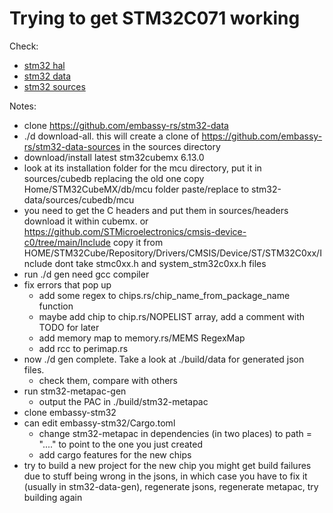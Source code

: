 # Trying to get STM32C071 working

Check:
- [stm32 hal](https://github.com/embassy-rs/embassy/blob/main/embassy-stm32/README.md)
- [stm32 data](https://github.com/embassy-rs/stm32-data)
- [stm32 sources](https://github.com/embassy-rs/stm32-data-sources)

Notes:
- clone https://github.com/embassy-rs/stm32-data
- ./d download-all. this will create a clone of https://github.com/embassy-rs/stm32-data-sources in the sources directory
- download/install latest stm32cubemx 6.13.0
- look at its installation folder for the mcu directory, put it in sources/cubedb replacing the old one
    copy Home/STM32CubeMX/db/mcu folder
    paste/replace to stm32-data/sources/cubedb/mcu
- you need to get the C headers and put them in sources/headers
    download it within cubemx. or https://github.com/STMicroelectronics/cmsis-device-c0/tree/main/Include
    copy it from HOME/STM32Cube/Repository/Drivers/CMSIS/Device/ST/STM32C0xx/Include
    dont take stmc0xx.h and system_stm32c0xx.h files
- run ./d gen 
    need gcc compiler 
- fix errors that pop up
    - add some regex to chips.rs/chip_name_from_package_name function
    - maybe add chip to chip.rs/NOPELIST array, add a comment with TODO for later 
    - add memory map to memory.rs/MEMS RegexMap
    - add rcc to perimap.rs
- now ./d gen complete. Take a look at ./build/data for generated json files.
    - check them, compare with others
- run stm32-metapac-gen
    - output the PAC in ./build/stm32-metapac
- clone embassy-stm32
- can edit embassy-stm32/Cargo.toml
    - change stm32-metapac in dependencies (in two places) to path = "...." to point to the one you just created
    - add cargo features for the new chips
- try to build a new project for the new chip
    you might get build failures due to stuff being wrong in the jsons, in which case you have to fix it (usually in stm32-data-gen), regenerate jsons, regenerate metapac, try building again
